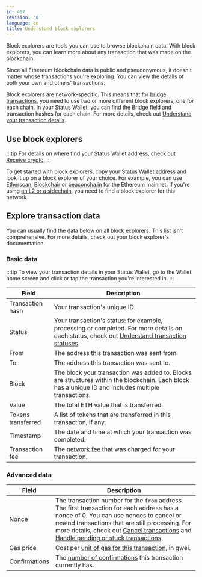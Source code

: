 ```yaml
---
id: 467
revision: '0'
language: en
title: Understand block explorers
---
```


Block explorers are tools you can use to browse blockchain data. With block explorers, you can learn more about any transaction that was made on the blockchain.

Since all Ethereum blockchain data is public and pseudonymous, it doesn't matter whose transactions you're exploring. You can view the details of both your own and others' transactions.

Block explorers are network-specific. This means that for [bridge transactions](./crypto-bridging-your-quick-start-guide.md), you need to use two or more different block explorers, one for each chain. In your Status Wallet, you can find the Bridge field and transaction hashes for each chain. For more details, check out [Understand your transaction details](./understand-your-transaction-details.md).

## Use block explorers

:::tip
For details on where find your Status Wallet address, check out [Receive crypto](./receive-crypto.md).
:::

To get started with block explorers, copy your Status Wallet address and look it up on a block explorer of your choice. For example, you can use [Etherscan](https://etherscan.io/), [Blockchair](https://blockchair.com/ethereum/) or [beaconcha.in](https://beaconcha.in/) for the Ethereum mainnet. If you're using [an L2 or a sidechain](./understand-l2s-and-sidechains.md), you need to find a block explorer for this network.

## Explore transaction data

You can usually find the data below on all block explorers. This list isn't comprehensive. For more details, check out your block explorer's documentation.

### Basic data

:::tip
To view your transaction details in your Status Wallet, go to the Wallet home screen and click or tap the transaction you're interested in.
:::

| Field              | Description                                                                                                                                                                     |
| ------------------ | ------------------------------------------------------------------------------------------------------------------------------------------------------------------------------- |
| Transaction hash   | Your transaction's unique ID.                                                                                                                                                   |
| Status             | Your transaction's status: for example, processing or completed. For more details on each status, check out [Understand transaction statuses](./understand-transaction-statuses.md). |
| From               | The address this transaction was sent from.                                                                                                                                     |
| To                 | The address this transaction was sent to.                                                                                                                                       |
| Block              | The block your transaction was added to. Blocks are structures within the blockchain. Each block has a unique ID and includes multiple transactions.                            |
| Value              | The total ETH value that is transferred.                                                                                                                                        |
| Tokens transferred | A list of tokens that are transferred in this transaction, if any.                                                                                                              |
| Timestamp          | The date and time at which your transaction was completed.                                                                                                                      |
| Transaction fee    | The [network fee](./understand-network-fees.md) that was charged for your transaction.                                                                                               |

### Advanced data

| Field         | Description                                                                                                                                                                                                                                                                                                                                     |
| ------------- | ----------------------------------------------------------------------------------------------------------------------------------------------------------------------------------------------------------------------------------------------------------------------------------------------------------------------------------------------- |
| Nonce         | The transaction number for the `from` address. The first transaction for each address has a nonce of 0. You can use nonces to cancel or resend transactions that are still processing. For more details, check out [Cancel transactions](./cancel-transactions.md) and [Handle pending or stuck transactions](./handle-pending-or-stuck-transactions.md). |
| Gas price     | Cost per [unit of gas for this transaction](./understand-network-fees.md), in gwei.                                                                                                                                                                                                                                                                  |
| Confirmations | The [number of confirmations](../understand-confirmations.md) this transaction currently has.                                                                                                                                                                                                                                                         |
